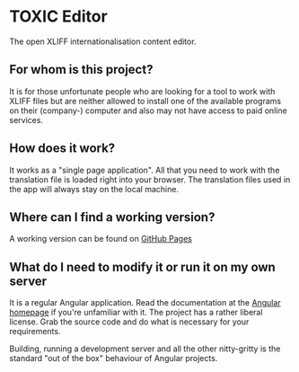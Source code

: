 # TOXIC Editor

The open XLIFF internationalisation content editor.

## For whom is this project?

It is for those unfortunate people who are looking for a tool to work with XLIFF files but are neither
allowed to install one of the available programs on their (company-) computer and also may not
have access to paid online services.

## How does it work?

It works as a "single page application". All that you need to work with the translation file is loaded
right into your browser. The translation files used in the app will always stay on the local machine.

## Where can I find a working version?

A working version can be found on [GitHub Pages](https://silent-fred.github.io/toxic)

## What do I need to modify it or run it on my own server

It is a regular Angular application. Read the documentation at the
[Angular homepage](https://angular.io/) if you're unfamiliar with it.
The project has a rather liberal license. Grab the source code and do what
is necessary for your requirements.

Building, running a development server and all the other nitty-gritty is
the standard "out of the box" behaviour of Angular projects.

